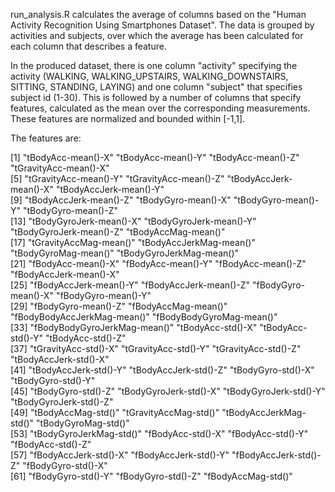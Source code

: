 run_analysis.R calculates the average of columns based on the "Human Activity Recognition Using Smartphones Dataset".
The data is grouped by activities and subjects, over which the average has been calculated for each column that describes a feature.

In the produced dataset, there is one column "activity" specifying the activity (WALKING, WALKING_UPSTAIRS, WALKING_DOWNSTAIRS, SITTING, STANDING, LAYING) and one column "subject" that specifies subject id (1-30). 
This is followed by a number of columns that specify features, calculated as the mean over the corresponding measurements.
These features are normalized and bounded within [-1,1].

The features are:

 [1] "tBodyAcc-mean()-X"           "tBodyAcc-mean()-Y"           "tBodyAcc-mean()-Z"           "tGravityAcc-mean()-X"       
 [5] "tGravityAcc-mean()-Y"        "tGravityAcc-mean()-Z"        "tBodyAccJerk-mean()-X"       "tBodyAccJerk-mean()-Y"      
 [9] "tBodyAccJerk-mean()-Z"       "tBodyGyro-mean()-X"          "tBodyGyro-mean()-Y"          "tBodyGyro-mean()-Z"         
[13] "tBodyGyroJerk-mean()-X"      "tBodyGyroJerk-mean()-Y"      "tBodyGyroJerk-mean()-Z"      "tBodyAccMag-mean()"         
[17] "tGravityAccMag-mean()"       "tBodyAccJerkMag-mean()"      "tBodyGyroMag-mean()"         "tBodyGyroJerkMag-mean()"    
[21] "fBodyAcc-mean()-X"           "fBodyAcc-mean()-Y"           "fBodyAcc-mean()-Z"           "fBodyAccJerk-mean()-X"      
[25] "fBodyAccJerk-mean()-Y"       "fBodyAccJerk-mean()-Z"       "fBodyGyro-mean()-X"          "fBodyGyro-mean()-Y"         
[29] "fBodyGyro-mean()-Z"          "fBodyAccMag-mean()"          "fBodyBodyAccJerkMag-mean()"  "fBodyBodyGyroMag-mean()"    
[33] "fBodyBodyGyroJerkMag-mean()" "tBodyAcc-std()-X"            "tBodyAcc-std()-Y"            "tBodyAcc-std()-Z"           
[37] "tGravityAcc-std()-X"         "tGravityAcc-std()-Y"         "tGravityAcc-std()-Z"         "tBodyAccJerk-std()-X"       
[41] "tBodyAccJerk-std()-Y"        "tBodyAccJerk-std()-Z"        "tBodyGyro-std()-X"           "tBodyGyro-std()-Y"          
[45] "tBodyGyro-std()-Z"           "tBodyGyroJerk-std()-X"       "tBodyGyroJerk-std()-Y"       "tBodyGyroJerk-std()-Z"      
[49] "tBodyAccMag-std()"           "tGravityAccMag-std()"        "tBodyAccJerkMag-std()"       "tBodyGyroMag-std()"         
[53] "tBodyGyroJerkMag-std()"      "fBodyAcc-std()-X"            "fBodyAcc-std()-Y"            "fBodyAcc-std()-Z"           
[57] "fBodyAccJerk-std()-X"        "fBodyAccJerk-std()-Y"        "fBodyAccJerk-std()-Z"        "fBodyGyro-std()-X"          
[61] "fBodyGyro-std()-Y"           "fBodyGyro-std()-Z"           "fBodyAccMag-std()"  